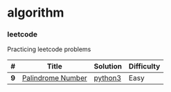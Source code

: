 # algorithm
### leetcode

Practicing leetcode problems 


| # | Title | Solution | Difficulty | 
|---| ----- | -------- | ---------- | 
|**9**| [Palindrome Number](https://leetcode.com/problems/palindrome-number/) | [python3](./leetcode_easy/lc_09.Palindrome%20Number.py) | Easy |
